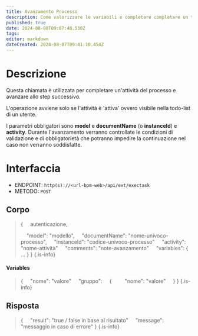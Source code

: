 ```yaml
---
title: Avanzamento Processo
description: Come valorizzare le variabili e completare completare un task in corso
published: true
date: 2024-08-08T09:07:48.530Z
tags: 
editor: markdown
dateCreated: 2024-08-07T09:41:10.454Z
---
```


# Descrizione
Questa chiamata è utilizzata per completare un'attività del processo e avanzare allo step successivo.

L'operazione avviene solo se l'attività è 'attiva' ovvero visibile nella todo-list di un utente.

I parametri obbligatori sono **model** e **documentName** (o **instanceId**) e **activity**.
Durante l'avanzamento verranno controllate le condizioni di validazione e di obbligatorietà che potranno impedire la continuazione nel caso non verranno soddisfatte.

# Interfaccia
- ENDPOINT: `http(s)://<url-bpm-web>/api/ext/exectask`
- METODO: `POST`

## Corpo
> {
> &nbsp;&nbsp;&nbsp; autenticazione,
>
> &nbsp;&nbsp;&nbsp; "model": "modello",
> &nbsp;&nbsp;&nbsp; "documentName": "nome-univoco-processo",
> &nbsp;&nbsp;&nbsp; "instanceId": "codice-univoco-processo"
> &nbsp;&nbsp;&nbsp; "activity": "nome-attività"
> &nbsp;&nbsp;&nbsp; "comments": "note-avanzamento"
> &nbsp;&nbsp;&nbsp; "variables": { ... }
> }
{.is-info}

#### Variables
> {
> &nbsp;&nbsp;&nbsp; "nome": "valore"
> &nbsp;&nbsp;&nbsp; "gruppo":
> &nbsp;&nbsp;&nbsp; {
> &nbsp;&nbsp;&nbsp;&nbsp;&nbsp;&nbsp;&nbsp; "nome": "valore"
> &nbsp;&nbsp;&nbsp; }
> }
{.is-info}

## Risposta
> {
> &nbsp;&nbsp;&nbsp; "result": "true / false in base al risultato"
> &nbsp;&nbsp;&nbsp; "message": "messaggio in caso di errore"
> }
{.is-info}
